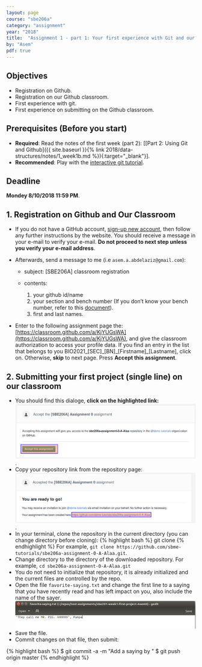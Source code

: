 ```yaml
---
layout: page
course: "sbe206a"
category: "assignment"
year: "2018"
title:  "Assignment 1 - part 1: Your first experience with Git and our Github classroom"
by: "Asem"
pdf: true
---
```



## Objectives

* Registration on Github.
* Registration on our Github classroom.
* First experience with git.
* First experience on submitting on the Github classroom.

## Prerequisites (Before you start)

* **Required**: Read the notes of the first week (part 2): \[[Part 2: Using Git and Github]({{ site.baseurl }}{% link 2018/data-structures/notes/1_week1b.md %}){:target="_blank"}\].
* **Recommended**: Play with the [interactive git tutorial](https://try.github.io/levels/1/challenges/1).

## Deadline

**Mondey 8/10/2018 11:59 PM**.

## 1. Registration on Github and Our Classroom

* If you do not have a GitHub account, [sign-up new account](https://github.com/join?source=header-home), then follow any further instructions by the website. You should receive a message in your e-mail to verify your e-mail. **Do not proceed to next step unless you verify your e-mail address**.
* Afterwards, send a message to me (i.e `asem.a.abdelaziz@gmail.com`):

  * subject: [SBE206A] classroom registration
  * contents:

      1. your github id/name
      2. your section and bench number (If you don’t know your bench number, refer to this [document](http://eng.cu.edu.eg/wp-content/uploads/StudentsLists2016/SBE/2.xls)).
      3. first and last names.

* Enter to the following assignment page the: [https://classroom.github.com/a/KjYUGsWA](https://classroom.github.com/a/KjYUGsWA), and give the classroom authorization to access your profile data. If you find an entry in the list that belongs to you BIO2021\_\[SEC\]\_\[BN\]\_\[Firstname\]\_\[Lastname\], click on. Otherwise, **skip** to next page. Press **Accept this assignment**.

## 2. Submitting your first project (single line) on our classroom

* You should find this dialoge, **click on the highlighted link:** ![dialog](a1.png).
* Copy your repository link from the repository page: ![step2](a2.png).
* In your terminal, clone the repository in the current directory (you can change directory before cloning): 
{% highlight bash %}
git clone <the link you have copied>
{% endhighlight %}
For example, `git clone https://github.com/sbme-tutorials/sbe206a-assignment-0-A-Alaa.git`.
* Change directory to the directory of the downloaded repository. For example, `cd sbe206a-assignment-0-A-Alaa.git`
* You do not need to initialize that repository, it is already initialized and the current files are controlled by the repo.
* Open the file `favorite-saying.txt` and change the first line to a saying that you have recently read and has left impact on you, also include the name of the sayer.
![pumpa](pumpa.png)
* Save the file.
* Commit changes on that file, then submit:

{% highlight bash %}
$ git commit -a -m "Add a saying by <the sayer>"
$ git push origin master
{% endhighlight %}